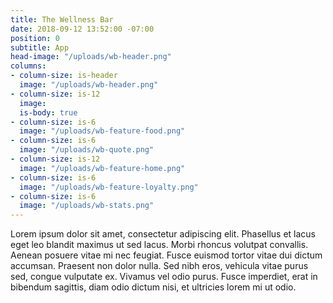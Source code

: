 ```yaml
---
title: The Wellness Bar
date: 2018-09-12 13:52:00 -07:00
position: 0
subtitle: App
head-image: "/uploads/wb-header.png"
columns:
- column-size: is-header
  image: "/uploads/wb-header.png"
- column-size: is-12
  image: 
  is-body: true
- column-size: is-6
  image: "/uploads/wb-feature-food.png"
- column-size: is-6
  image: "/uploads/wb-quote.png"
- column-size: is-12
  image: "/uploads/wb-feature-home.png"
- column-size: is-6
  image: "/uploads/wb-feature-loyalty.png"
- column-size: is-6
  image: "/uploads/wb-stats.png"
---
```


Lorem ipsum dolor sit amet, consectetur adipiscing elit. Phasellus et lacus eget leo blandit maximus ut sed lacus. Morbi rhoncus volutpat convallis. Aenean posuere vitae mi nec feugiat. Fusce euismod tortor vitae dui dictum accumsan. Praesent non dolor nulla. Sed nibh eros, vehicula vitae purus sed, congue vulputate ex. Vivamus vel odio purus. Fusce imperdiet, erat in bibendum sagittis, diam odio dictum nisi, et ultricies lorem mi ut odio.